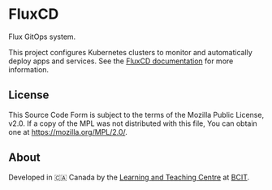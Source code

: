 # FluxCD

Flux GitOps system.

This project configures Kubernetes clusters to monitor and automatically deploy apps and services. See the [FluxCD documentation](https://fluxcd.io/flux/get-started/) for more information.

## License

This Source Code Form is subject to the terms of the Mozilla Public License, v2.0. If a copy of the MPL was not distributed with this file, You can obtain one at <https://mozilla.org/MPL/2.0/>.

## About

Developed in 🇨🇦 Canada by the [Learning and Teaching Centre](https://www.bcit.ca/learning-teaching-centre/) at [BCIT](https://www.bcit.ca/).
